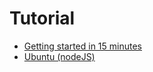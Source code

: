 # Tutorial

- [Getting started in 15 minutes](15minutes.md)
- [Ubuntu (nodeJS)](./ubuntu-nodejs/index.md)
